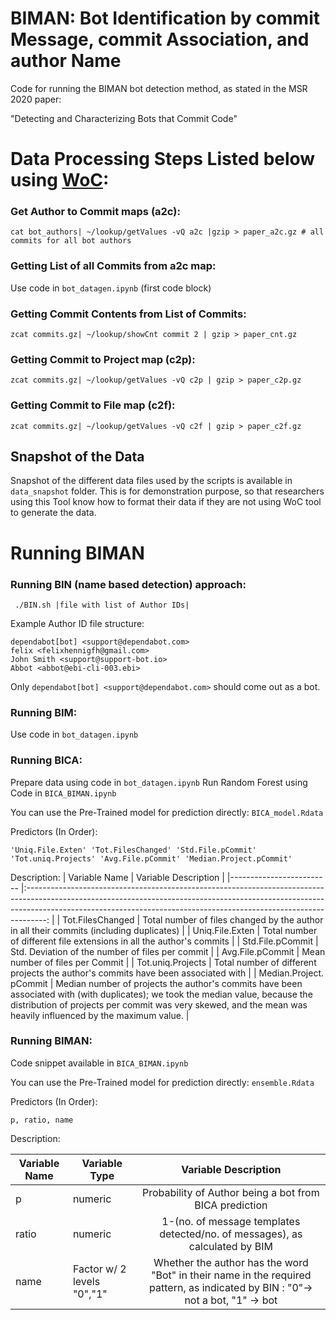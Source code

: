 # BIMAN: Bot Identification by commit Message, commit Association, and author Name
Code for running the BIMAN bot detection method, as stated in the MSR 2020 paper: 

"Detecting and Characterizing Bots that Commit Code"


# Data Processing Steps Listed below using [WoC](https://github.com/woc-hack/tutorial):

###  Get Author to Commit maps (a2c):
`cat bot_authors| ~/lookup/getValues -vQ a2c |gzip > paper_a2c.gz # all commits for all bot authors`

### Getting List of all Commits from a2c map: 
Use code in `bot_datagen.ipynb` (first code block)

### Getting Commit Contents from List of Commits:
`zcat commits.gz| ~/lookup/showCnt commit 2 | gzip > paper_cnt.gz`

### Getting Commit to Project map (c2p):
`zcat commits.gz| ~/lookup/getValues -vQ c2p | gzip > paper_c2p.gz`

### Getting Commit to File map (c2f):
`zcat commits.gz| ~/lookup/getValues -vQ c2f | gzip > paper_c2f.gz`

## Snapshot of the Data
Snapshot of the different data files used by the scripts is available in `data_snapshot` folder. This is for demonstration purpose, so that researchers using this Tool know how to format their data if they are not using WoC tool to generate the data.

# Running BIMAN

### Running BIN (name based detection) approach:

` ./BIN.sh |file with list of Author IDs|`

Example Author ID file structure:

```
dependabot[bot] <support@dependabot.com>
felix <felixhennigfh@gmail.com>
John Smith <support@support-bot.io>
Abbot <abbot@ebi-cli-003.ebi>
```

Only `dependabot[bot] <support@dependabot.com>` should come out as a bot.

### Running BIM: 
Use code in `bot_datagen.ipynb`

### Running BICA:
Prepare data using code in `bot_datagen.ipynb`
Run Random Forest using Code in `BICA_BIMAN.ipynb`

You can use the Pre-Trained model for prediction directly: `BICA_model.Rdata`

Predictors (In Order):

`'Uniq.File.Exten' 'Tot.FilesChanged' 'Std.File.pCommit' 'Tot.uniq.Projects' 'Avg.File.pCommit' 'Median.Project.pCommit'`

Description:
| Variable Name           	|                                                                                                               Variable Description                                                                                                              	|
|-------------------------	|:-----------------------------------------------------------------------------------------------------------------------------------------------------------------------------------------------------------------------------------------------:	|
| Tot.FilesChanged        	| Total number of files changed by the author in all their commits (including duplicates)                                                                                                                                                         	|
| Uniq.File.Exten         	| Total number of different file extensions in all the author's commits                                                                                                                                                                            	|
| Std.File.pCommit        	| Std. Deviation of the number of files per commit                                                                                                                                                                                                	|
| Avg.File.pCommit        	| Mean number of files per Commit                                                                                                                                                                                                                 	|
| Tot.uniq.Projects       	| Total number of different projects the author's commits have been associated with                                                                                                                                                                	|
| Median.Project. pCommit 	| Median number of projects the author's commits have been associated with (with duplicates); we took the median value, because the distribution of projects per commit was very skewed, and the mean was heavily influenced by the maximum value. 	|

### Running BIMAN:
Code snippet available in `BICA_BIMAN.ipynb`

You can use the Pre-Trained model for prediction directly: `ensemble.Rdata`

Predictors (In Order):

`p, ratio, name`

Description:

| Variable Name 	| Variable Type             |                                        Variable Description                       |
|---------------	|---------------------------|:--------------------------------------------------------------------------------:	|
| p             	| numeric                   | Probability of Author being a bot from BICA prediction                            |
| ratio         	| numeric                   |1-(no. of message templates detected/no. of messages), as calculated by BIM        |
| name          	| Factor w/ 2 levels "0","1"| Whether the author has the word "Bot" in their name in the required pattern, as indicated by BIN : "0"-> not a bot, "1" -> bot 	|

